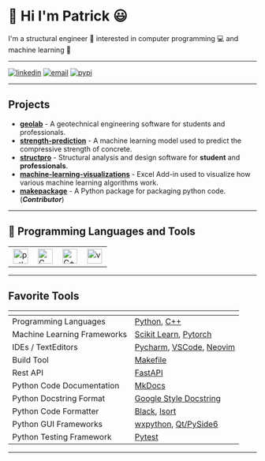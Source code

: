 # :wave: Hi I'm Patrick :smiley:

I'm a structural engineer :construction: interested in computer programming :computer: and machine learning :robot:

---

[![linkedin](https://img.shields.io/badge/-Linkedin-blue?style=flat-square&logo=linkedin)](https://www.linkedin.com/in/patrickboateng/)
[![email](https://img.shields.io/badge/-Email-red?style=flat-square&logo=gmail&logoColor=white)](mailto:boatengpato.pb@gmail.com)
[![pypi](https://img.shields.io/badge/PyPi-Pato546-blue?style=flat-square&logo=pypi&logoColor=white)](https://pypi.org/user/Pato546/)

---

## Projects

- [**geolab**](https://github.com/patrickboateng/geolab) - A geotechnical engineering software for students and professionals.
- [**strength-prediction**](https://github.com/patrickboateng/strength-prediction) - A machine learning model used to predict the compressive strength of concrete.
- [**structpro**](https://github.com/patrickboateng/structpro) - Structural analysis and design software for **student** and **professionals**.
- [**machine-learning-visualizations**](https://github.com/patrickboateng/machine-learning-visualization) - Excel Add-in used to visualize how various machine learning algorithms work.
- [**makepackage**](https://github.com/patrickboateng/makepackage) - A Python package for packaging python code. (_**Contributor**_)

---

## 🧰 Programming Languages and Tools

<table>
  <tr>
      <td>
        <img style="padding:2px" alt="python" width=30 src="https://cdn.jsdelivr.net/gh/devicons/devicon/icons/python/python-original.svg" />
      </td>
      <td>
        <img style="padding:2px" alt="C" width=30 src="https://cdn.jsdelivr.net/gh/devicons/devicon/icons/c/c-original.svg" />
      <td>
        <img style="padding:2px" alt="C++" width=30 src="https://cdn.jsdelivr.net/gh/devicons/devicon/icons/cplusplus/cplusplus-original.svg" />
      </td>
      </td>
      <td>
        <img style="padding:2px" alt="vs-code" width=30 src="https://cdn.jsdelivr.net/gh/devicons/devicon/icons/pytorch/pytorch-original.svg" />     
      </td>
    </tr>
</table>

---

## Favorite Tools

| <!-- -->                    | <!-- -->                                                                                                              |
| :-------------------------- | :-------------------------------------------------------------------------------------------------------------------- |
| Programming Languages       | [Python](https://www.python.org/), [C++](https://www.isocpp.org)                                                      |
| Machine Learning Frameworks | [Scikit Learn](https://scikit-learn.org/), [Pytorch](https://pytorch.org/)                                            |
| IDEs / TextEditors          | [Pycharm](https://www.jetbrains.com/pycharm/), [VSCode](https://code.visualstudio.com/), [Neovim](https://neovim.io/) |
| Build Tool                  | [Makefile](https://gnu.org/software/make)                                                                             |
| Rest API                    | [FastAPI](https://fastapi.tiangolo.com/)                                                                              |
| Python Code Documentation   | [MkDocs](https://www.mkdocs.org/getting-started/)                                                                     |
| Python Docstring Format     | [Google Style Docstring](https://google.github.io/styleguide/pyguide.html)                                            |
| Python Code Formatter       | [Black](https://black.readthedocs.io/en/stable/), [Isort](https://pycqa.github.io/isort)                              |
| Python GUI Frameworks       | [wxpython](https://wxpython.org), [Qt/PySide6](https://wiki.qt.io/Qt_for_Python)                                      |
| Python Testing Framework    | [Pytest](https://pytest.org)                                                                                          |

---

<!--
  Themes Available
  ================
  dark, radical, merko, gruvbox, tokyonight, onedark, cobalt, synthwave, highcontrast, dracula
-->
